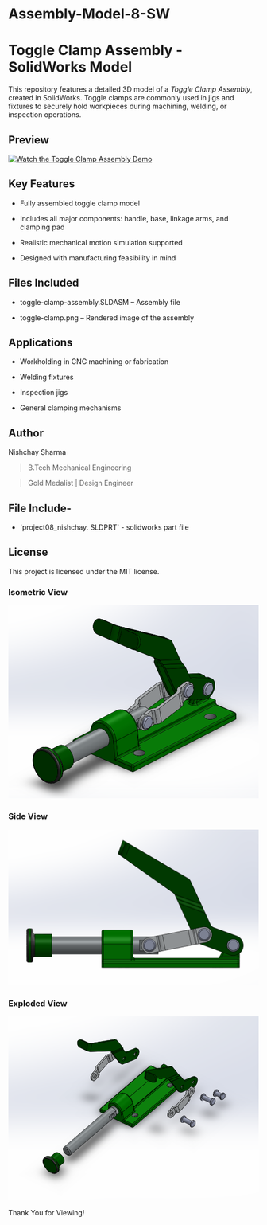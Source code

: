 # Assembly-Model-8-SW

# Toggle Clamp Assembly - SolidWorks Model

This repository features a detailed 3D model of a *Toggle Clamp Assembly*, created in SolidWorks. Toggle clamps are commonly used in jigs and fixtures to securely hold workpieces during machining, welding, or inspection operations.

## Preview

[![Watch the Toggle Clamp Assembly Demo](https://img.youtube.com/vi/i-ARDQq4UiE/maxresdefault.jpg)](https://youtube.com/shorts/i-ARDQq4UiE)

## Key Features

- Fully assembled toggle clamp model

- Includes all major components: handle, base, linkage arms, and clamping pad

- Realistic mechanical motion simulation supported

- Designed with manufacturing feasibility in mind

## Files Included

- toggle-clamp-assembly.SLDASM – Assembly file  

- toggle-clamp.png – Rendered image of the assembly


## Applications

- Workholding in CNC machining or fabrication

- Welding fixtures

- Inspection jigs

- General clamping mechanisms





## Author

Nishchay Sharma

>B.Tech Mechanical Engineering

>Gold Medalist | Design Engineer




## File Include-
- 'project08_nishchay.  SLDPRT' -
solidworks part file

## License
This project is licensed under the MIT license.



### Isometric View  
![Isometric View ](8a.png)

### Side View
![Side View](8b.png)

### Exploded View
![Exploded View](8c.png)


Thank You for Viewing!
